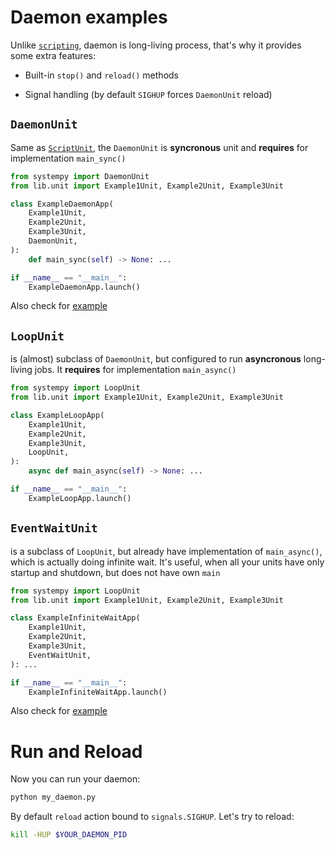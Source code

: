 # Daemon examples

Unlike [`scripting`](./scripting.md), daemon is long-living process, that's why
it provides some extra features:

* Built-in `stop()` and `reload()` methods

* Signal handling (by default `SIGHUP` forces `DaemonUnit` reload)

## `DaemonUnit`

Same as [`ScriptUnit`](./scripting.md), the `DaemonUnit` is **syncronous** unit
and **requires** for implementation `main_sync()`

```python
from systempy import DaemonUnit
from lib.unit import Example1Unit, Example2Unit, Example3Unit

class ExampleDaemonApp(
    Example1Unit,
    Example2Unit,
    Example3Unit,
    DaemonUnit,
):
    def main_sync(self) -> None: ...

if __name__ == "__main__":
    ExampleDaemonApp.launch()
```

Also check for [example](https://github.com/kai3341/systemPY/blob/next-0.1.x/examples/sync_reload_signal.py)

## `LoopUnit`

is (almost) subclass of `DaemonUnit`, but configured to run **asyncronous**
long-living jobs. It **requires** for implementation `main_async()`

```python
from systempy import LoopUnit
from lib.unit import Example1Unit, Example2Unit, Example3Unit

class ExampleLoopApp(
    Example1Unit,
    Example2Unit,
    Example3Unit,
    LoopUnit,
):
    async def main_async(self) -> None: ...

if __name__ == "__main__":
    ExampleLoopApp.launch()
```

## `EventWaitUnit`

is a subclass of `LoopUnit`, but already have implementation of `main_async()`,
which is actually doing infinite wait. It's useful, when all your units have
only startup and shutdown, but does not have own `main`

```python
from systempy import LoopUnit
from lib.unit import Example1Unit, Example2Unit, Example3Unit

class ExampleInfiniteWaitApp(
    Example1Unit,
    Example2Unit,
    Example3Unit,
    EventWaitUnit,
): ...

if __name__ == "__main__":
    ExampleInfiniteWaitApp.launch()
```

Also check for [example](https://github.com/kai3341/systemPY/blob/next-0.1.x/examples/async_reload_signal.py)

# Run and Reload

Now you can run your daemon:

```sh
python my_daemon.py
```

By default `reload` action bound to `signals.SIGHUP`. Let's try to reload:

```sh
kill -HUP $YOUR_DAEMON_PID
```
